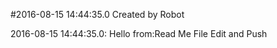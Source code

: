 #2016-08-15 14:44:35.0 Created by Robot

2016-08-15 14:44:35.0: Hello from:Read Me File Edit and Push